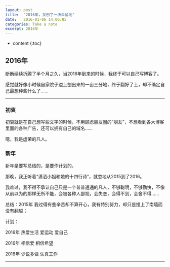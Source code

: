 ```yaml
---
layout: post
title:  "2016年，我刨了一块自留地"
date:   2016-01-06 14:06:05
categories: Take a note
excerpt: 2016年
---
```


* content
{:toc}

## 2016年

断断续续折腾了半个月之久，当2016年到来的时候，我终于可以自己写博客了。

感觉就好像小时候自家院子边上刨出来的一亩三分地，终于翻好了土，却不确定自己最想种些什么了……

---

### 初衷

初衷就是在自己想写些文字的时候，不用顾虑朋友圈的“朋友”，不想看到各大博客里面的各种广告，还可以拥有自己的域名……  

嗯，我是虚荣的凡人。


### 新年 

新年是要写总结的，是要作计划的。

那晚，我正听着“潇洒小姐和她的十四行诗”，就忽地从2015到了2016。

我难过，我不得不承认自己只是一个普普通通的凡人，不够聪明，不够勤快，不像从前以为的那样无所不能，会被各种人鄙视，会失恋，会得不到，会舍不得……

总结：2015年 我过得有些辛苦却不算开心，我有特别努力，却只是撞上了南墙而没有翻越；

计划：

2016年 热爱生活  爱运动 爱自己  

2016年 相信爱  相信希望 

2016年 少说多做 认真工作

---



